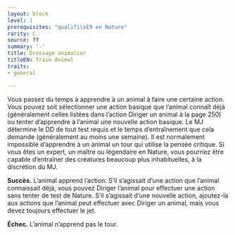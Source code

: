 ```yaml
---
layout: block
level: 1
prerequisites: "qualifi\xE9 en Nature"
rarity: C
source: ??
summary: '-'
title: Dressage animalier
titleEN: Train Animal
traits:
- general

---
```


<p>Vous passez du temps à apprendre à un animal à faire une certaine action. Vous pouvez soit sélectionner une action basique que l’animal connaît déjà (généralement celles listées dans l’action Diriger un animal à la page 250) ou tenter d’apprendre à l’animal une nouvelle action basique. Le MJ détermine le DD de tout test requis et le temps d’entraînement que cela demande (généralement au moins une semaine). Il est normalement impossible d’apprendre à un animal un tour qui utilise
la pensée critique. Si vous êtes un expert, un maître ou légendaire en Nature, vous pourriez être capable d’entraîner des créatures beaucoup plus inhabituelles, à la discrétion du MJ.</p>
<p><strong>Succès.</strong> L’animal apprend l’action. S’il s’agissait d’une action que l’animal connaissait déjà, vous pouvez Diriger l’animal pour effectuer une action sans tenter de test de Nature. S’il s’agissait d’une nouvelle action, ajoutez-la aux actions que l’animal peut effectuer avec Diriger un animal, mais vous devez toujours effectuer le jet.</p>
<p><strong>Échec.</strong> L’animal n’apprend pas le tour.</p>